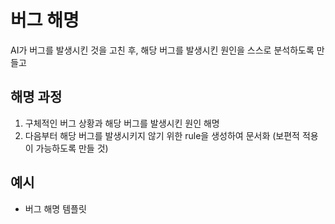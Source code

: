 # 버그 해명

AI가 버그를 발생시킨 것을 고친 후, 해당 버그를 발생시킨 원인을 스스로 분석하도록 만들고

## 해명 과정
1. 구체적인 버그 상황과 해당 버그를 발생시킨 원인 해명
2. 다음부터 해당 버그를 발생시키지 않기 위한 rule을 생성하여 문서화 (보편적 적용이 가능하도록 만들 것)

## 예시
- 버그 해명 템플릿